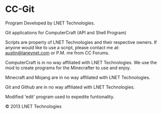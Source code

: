 CC-Git
=====

Program Developed by LNET Technologies.

Git applications for ComputerCraft (API and Shell Program)

Scripts are property of LNET Technologies and their respective owners.
If anyone would like to use a script, please contact me at: austin@laneynet.com or P.M. me from CC Forums.

ComputerCraft is in no way affiliated with LNET Technologies. We use the mod to create programs for the Minecrafter to use and enjoy.

Minecraft and Mojang are in no way affiliated with LNET Technologies.

Git and Github are in no way affiliated with LNET Technologies.

Modified 'edit' program used to expedite funtionality.

© 2013 LNET Technologies